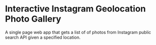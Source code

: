 Interactive Instagram Geolocation Photo Gallery
=================================================

A single page web app that gets a list of of photos from Instagram public search API given a specified location.
